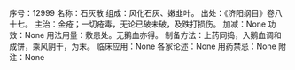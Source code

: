 序号：12999
名称：石灰散
组成：风化石灰、嫩韭叶。
出处：《济阳纲目》卷八十七。
主治：金疮；一切疮毒，无论已破未破，及跌打损伤。
加减：None
功效：None
用法用量：敷患处。无鹅血亦得。
制备方法：上药同捣，入鹅血调和成饼，乘风阴干，为末。
临床应用：None
各家论述：None
用药禁忌：None
附注：None
